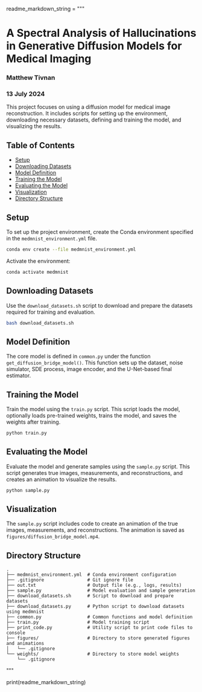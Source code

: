 readme_markdown_string = """
# A Spectral Analysis of Hallucinations in Generative Diffusion Models for Medical Imaging

### Matthew Tivnan

### 13 July 2024

This project focuses on using a diffusion model for medical image reconstruction. It includes scripts for setting up the environment, downloading necessary datasets, defining and training the model, and visualizing the results.

## Table of Contents
- [Setup](#setup)
- [Downloading Datasets](#downloading-datasets)
- [Model Definition](#model-definition)
- [Training the Model](#training-the-model)
- [Evaluating the Model](#evaluating-the-model)
- [Visualization](#visualization)
- [Directory Structure](#directory-structure)

## Setup

To set up the project environment, create the Conda environment specified in the `medmnist_environment.yml` file.

```bash
conda env create --file medmnist_environment.yml
```

Activate the environment:

```bash
conda activate medmnist
```

## Downloading Datasets

Use the `download_datasets.sh` script to download and prepare the datasets required for training and evaluation.

```bash
bash download_datasets.sh
```

## Model Definition

The core model is defined in `common.py` under the function `get_diffusion_bridge_model()`. This function sets up the dataset, noise simulator, SDE process, image encoder, and the U-Net-based final estimator.

## Training the Model

Train the model using the `train.py` script. This script loads the model, optionally loads pre-trained weights, trains the model, and saves the weights after training.

```bash
python train.py
```

## Evaluating the Model

Evaluate the model and generate samples using the `sample.py` script. This script generates true images, measurements, and reconstructions, and creates an animation to visualize the results.

```bash
python sample.py
```

## Visualization

The `sample.py` script includes code to create an animation of the true images, measurements, and reconstructions. The animation is saved as `figures/diffusion_bridge_model.mp4`.

## Directory Structure

```text
.
├── medmnist_environment.yml  # Conda environment configuration
├── .gitignore                # Git ignore file
├── out.txt                   # Output file (e.g., logs, results)
├── sample.py                 # Model evaluation and sample generation
├── download_datasets.sh      # Script to download and prepare datasets
├── download_datasets.py      # Python script to download datasets using medmnist
├── common.py                 # Common functions and model definition
├── train.py                  # Model training script
├── print_code.py             # Utility script to print code files to console
├── figures/                  # Directory to store generated figures and animations
│   └── .gitignore
└── weights/                  # Directory to store model weights
    └── .gitignore
``` 
"""

print(readme_markdown_string)